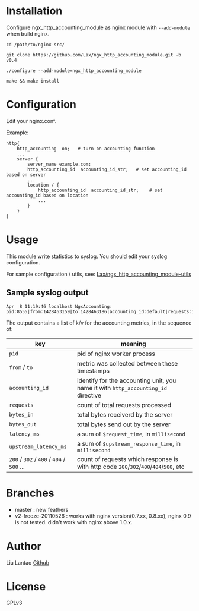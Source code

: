 # Installation

Configure ngx_http_accounting_module as nginx module with ```--add-module``` when build nginx.

    cd /path/to/nginx-src/

    git clone https://github.com/Lax/ngx_http_accounting_module.git -b v0.4

    ./configure --add-module=ngx_http_accounting_module

    make && make install

# Configuration

Edit your nginx.conf.

Example:

    http{
        http_accounting  on;   # turn on accounting function
        ...
        server {
            server_name example.com;
            http_accounting_id  accounting_id_str;   # set accounting_id based on server
            ...
            location / {
                http_accounting_id  accounting_id_str;    # set accounting_id based on location
                ...
            }
        }
    }

# Usage

This module write statistics to syslog. You should edit your syslog configuration.

For sample configuration / utils, see: [Lax/ngx_http_accounting_module-utils](http://github.com/Lax/ngx_http_accounting_module-utils)

## Sample syslog output

    Apr  8 11:19:46 localhost NgxAccounting: pid:8555|from:1428463159|to:1428463186|accounting_id:default|requests:10|bytes_in:1400|bytes_out:223062|latency_ms:1873|upstream_latency_ms:1873|200:9|302:1

The output contains a list of k/v for the accounting metrics, in the sequence of:

|  key             |  meaning |
|------------------|----------|
| `pid`           | pid of nginx worker process |
| `from` / `to`   | metric was collected between these timestamps |
| `accounting_id` | identify for the accounting unit, you name it with `http_accounting_id` directive |
| `requests`      | count of total requests processed |
| `bytes_in`      | total bytes receiverd by the server |
| `bytes_out`     | total bytes send out by the server |
| `latency_ms`    | a sum of `$request_time`, in `millisecond` |
| `upstream_latency_ms`  | a sum of `$upstream_response_time`, in `millisecond` |
| `200` / `302` / `400` / `404` / `500` ... | count of requests which response is with http code `200`/`302`/`400`/`404`/`500`, etc |

# Branches

* master : new feathers
* v2-freeze-20110526 : works with nginx version(0.7.xx, 0.8.xx), nginx 0.9 is not tested. didn't work with nginx above 1.0.x.

# Author

Liu Lantao [Github](https://github.com/Lax)

# License

GPLv3
